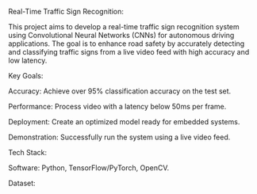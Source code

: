 

Real-Time Traffic Sign Recognition:

This project aims to develop a real-time traffic sign recognition system using Convolutional Neural Networks (CNNs) for autonomous driving applications. The goal is to enhance road safety by accurately detecting and classifying traffic signs from a live video feed with high accuracy and low latency.




Key Goals:

Accuracy: Achieve over 95% classification accuracy on the test set.


Performance: Process video with a latency below 50ms per frame.


Deployment: Create an optimized model ready for embedded systems.



Demonstration: Successfully run the system using a live video feed.


Tech Stack:

Software: Python, TensorFlow/PyTorch, OpenCV.


Dataset: 

